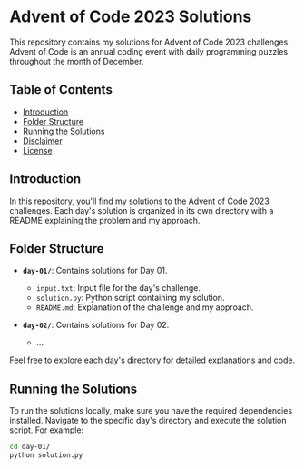 # Advent of Code 2023 Solutions

This repository contains my solutions for Advent of Code 2023 challenges. Advent of Code is an annual coding event with daily programming puzzles throughout the month of December.

## Table of Contents

- [Introduction](#introduction)
- [Folder Structure](#folder-structure)
- [Running the Solutions](#running-the-solutions)
- [Disclaimer](#disclaimer)
- [License](#license)

## Introduction

In this repository, you'll find my solutions to the Advent of Code 2023 challenges. Each day's solution is organized in its own directory with a README explaining the problem and my approach.

## Folder Structure

- **`day-01/`**: Contains solutions for Day 01.
  - `input.txt`: Input file for the day's challenge.
  - `solution.py`: Python script containing my solution.
  - `README.md`: Explanation of the challenge and my approach.

- **`day-02/`**: Contains solutions for Day 02.
  - ...

Feel free to explore each day's directory for detailed explanations and code.

## Running the Solutions

To run the solutions locally, make sure you have the required dependencies installed. Navigate to the specific day's directory and execute the solution script. For example:

```bash
cd day-01/
python solution.py
